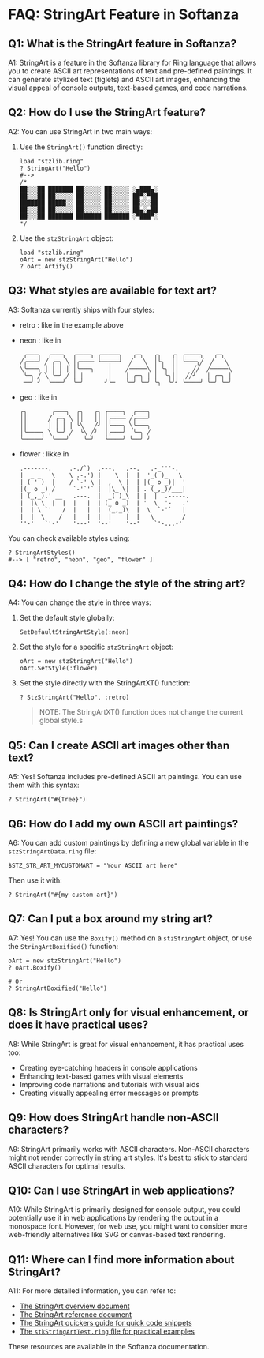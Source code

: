 # FAQ: StringArt Feature in Softanza

## Q1: What is the StringArt feature in Softanza?

A1: StringArt is a feature in the Softanza library for Ring language that allows you to create ASCII art representations of text and pre-defined paintings. It can generate stylized text (figlets) and ASCII art images, enhancing the visual appeal of console outputs, text-based games, and code narrations.

## Q2: How do I use the StringArt feature?

A2: You can use StringArt in two main ways:
1. Use the `StringArt()` function directly:
   ```ring
   load "stzlib.ring"
   ? StringArt("Hello")
   #-->
   /*
   ██░░░██ ███████ ██░░░░░ ██░░░░░ ░▄███▄░
   ██░░░██ ██░░░░░ ██░░░░░ ██░░░░░ ██▀░▀██
   ███████ █████░░ ██░░░░░ ██░░░░░ ██░░░██
   ██░░░██ ██░░░░░ ██░░░░░ ██░░░░░ ██▄░▄██
   ██░░░██ ███████ ███████ ███████ ░▀███▀░ 
   */
   ```
2. Use the `stzStringArt` object:
   ```ring
   load "stzlib.ring"
   oArt = new stzStringArt("Hello")
   ? oArt.Artify()
   ```

## Q3: What styles are available for text art?

A3: Softanza currently ships with four styles:

- retro : like in the example above
- neon : like in
	```
	 ╭───╮  ╭───╮  ╭────╮ ╭─────╮   ╭─╮   ╭╮   ╭╮ ╭────╮   ╭─╮  
	╱╭───╯ ╱ ╭─╮ ╲ │╭──── ╰──┬──╯  ╱   ╲  │╰╮  ││ ╰───╮╱  ╱   ╲ 
	╲╰───╮ │ │ │ │ │╰───╮    │    ╱─────╲ │ ╰╮ ││    ╱╱  ╱─────╲
	 ╰─╮ ╱ ╲ ╰─╯ ╱ │ │       │    │ ╭─╮ │ │  ╰╮││  ╱╱╯   │ ╭─╮ │
	 ──╯ ╯  ╰───╯  ╰─╯      ╯╰─   ╰─╯ ╰─╯ ╰╮  ╰╯╯ ╰────╯ ╰─╯ ╰─╯
	```

- geo : like in
	```
	╭╮       ╭───╮  ╭╮   ╭╮ ╭────╮  ╭───╮
	││      ╱ ╭─╮ ╲ ││   ││ │╭──── ╱╭───╯
	││      │ │ │ │ ╰╲   ╱╯ │╰───╮ ╲╰───╮
	│╰────╮ ╲ ╰─╯ ╱  ╰╲ ╱╯  │╭───╯  ╰─╮ ╱
	╰─────╯  ╰───╯    ╰─╯   ╰────╯ ╰──╯ ╯

	```
- flower : likke in
	```
	.-------.     .-./`)  ,---.   .--.   .-_'''-.   
	|  _ _   \    \ .-.') |    \  |  |  '_( )_   \  
	| ( ' )  |    / `-' \ |  ,  \ |  | |(_ o _)|  ' 
	|(_ o _) /     `-'`'` |  |\_ \|  | . (_,_)/___| 
	| (_,_).' __   .---.  |  _( )_\  | |  |  .-----.
	|  |\ \  |  |  |   |  | (_ o _)  | '  \  '-   .'
	|  | \ `'   /  |   |  |  (_,_)\  |  \  `-'`   | 
	|  |  \    /   |   |  |  |    |  |   \        / 
	''-'   `'-'    '---'  '--'    '--'    `'-...-'
	```
 
You can check available styles using:
```ring
? StringArtStyles()
#--> [ "retro", "neon", "geo", "flower" ]
```

## Q4: How do I change the style of the string art?

A4: You can change the style in three ways:
1. Set the default style globally:
   ```ring
   SetDefaultStringArtStyle(:neon)
   ```
2. Set the style for a specific `stzStringArt` object:
   ```ring
   oArt = new stzStringArt("Hello")
   oArt.SetStyle(:flower)
   ```
3. Set the style directly with the StringArtXT() function:
   ```ring
   ? StzStringArt("Hello", :retro)
   ```
   > NOTE: The StringArtXT() function does not change the current global style.s

## Q5: Can I create ASCII art images other than text?

A5: Yes! Softanza includes pre-defined ASCII art paintings. You can use them with this syntax:
```ring
? StringArt("#{Tree}")
```

## Q6: How do I add my own ASCII art paintings?

A6: You can add custom paintings by defining a new global variable in the `stzStringArtData.ring` file:
```ring
$STZ_STR_ART_MYCUSTOMART = "Your ASCII art here"
```
Then use it with:
```ring
? StringArt("#{my custom art}")
```

## Q7: Can I put a box around my string art?

A7: Yes! You can use the `Boxify()` method on a `stzStringArt` object, or use the `StringArtBoxified()` function:
```ring
oArt = new stzStringArt("Hello")
? oArt.Boxify()

# Or
? StringArtBoxified("Hello")
```

## Q8: Is StringArt only for visual enhancement, or does it have practical uses?

A8: While StringArt is great for visual enhancement, it has practical uses too:
- Creating eye-catching headers in console applications
- Enhancing text-based games with visual elements
- Improving code narrations and tutorials with visual aids
- Creating visually appealing error messages or prompts

## Q9: How does StringArt handle non-ASCII characters?

A9: StringArt primarily works with ASCII characters. Non-ASCII characters might not render correctly in string art styles. It's best to stick to standard ASCII characters for optimal results.

## Q10: Can I use StringArt in web applications?

A10: While StringArt is primarily designed for console output, you could potentially use it in web applications by rendering the output in a monospace font. However, for web use, you might want to consider more web-friendly alternatives like SVG or canvas-based text rendering.

## Q11: Where can I find more information about StringArt?

A11: For more detailed information, you can refer to:
- [The StringArt overview document](../narrations/stz-string-art-overview.md)
- [The StringArt reference document](../references/stz-string-art-reference.md)
- [The StringArt quickers guide for quick code snippets](../quickers/stz-string-art-quickers.md)
- [The `stkStringArtTest.ring` file for practical examples](../../core/test/stzStringArtTest.ring)

These resources are available in the Softanza documentation.
